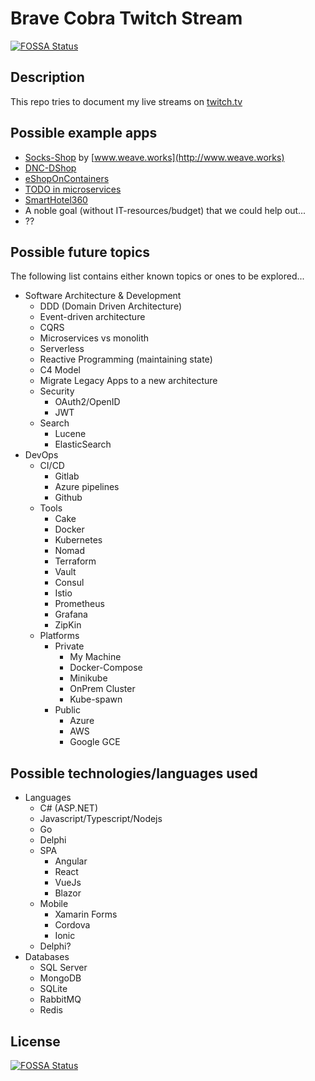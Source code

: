 # Brave Cobra Twitch Stream
[![FOSSA Status](https://app.fossa.io/api/projects/git%2Bgithub.com%2Fbravecobra%2Flivestream.svg?type=shield)](https://app.fossa.io/projects/git%2Bgithub.com%2Fbravecobra%2Flivestream?ref=badge_shield)


## Description

This repo tries to document my live streams on [twitch.tv](https://twitch.tv/bravecobra2)

## Possible example apps

- [Socks-Shop](https://microservices-demo.github.io/) by [www.weave.works](http://www.weave.works)
- [DNC-DShop](https://github.com/devmentors/DNC-DShop)
- [eShopOnContainers](https://github.com/dotnet-architecture/eShopOnContainers)
- [TODO in microservices](https://github.com/elgris/microservice-app-example)
- [SmartHotel360](https://github.com/Microsoft/SmartHotel360)
- A noble goal (without IT-resources/budget) that we could help out...
- ??

## Possible future topics

The following list contains either known topics or ones to be explored...

- Software Architecture & Development
  - DDD (Domain Driven Architecture)
  - Event-driven architecture
  - CQRS
  - Microservices vs monolith
  - Serverless
  - Reactive Programming (maintaining state)
  - C4 Model
  - Migrate Legacy Apps to a new architecture
  - Security
    - OAuth2/OpenID
    - JWT
  - Search
    - Lucene
    - ElasticSearch
- DevOps
  - CI/CD
    - Gitlab
    - Azure pipelines
    - Github
  - Tools
    - Cake
    - Docker
    - Kubernetes
    - Nomad
    - Terraform
    - Vault
    - Consul
    - Istio
    - Prometheus
    - Grafana
    - ZipKin
  - Platforms
    - Private
      - My Machine
      - Docker-Compose
      - Minikube
      - OnPrem Cluster
      - Kube-spawn
    - Public
      - Azure
      - AWS
      - Google GCE

## Possible technologies/languages used

- Languages
  - C# (ASP.NET)
  - Javascript/Typescript/Nodejs
  - Go
  - Delphi
  - SPA
    - Angular
    - React
    - VueJs
    - Blazor
  - Mobile
    - Xamarin Forms
    - Cordova
    - Ionic
  - Delphi?
- Databases
  - SQL Server
  - MongoDB
  - SQLite
  - RabbitMQ
  - Redis


## License
[![FOSSA Status](https://app.fossa.io/api/projects/git%2Bgithub.com%2Fbravecobra%2Flivestream.svg?type=large)](https://app.fossa.io/projects/git%2Bgithub.com%2Fbravecobra%2Flivestream?ref=badge_large)